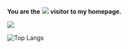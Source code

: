 **You are the** ![](http://profile-counter.glitch.me/whx9986/count.svg) **visitor to my homepage.**   
   
![](https://bad-apple-github-readme.vercel.app/api?show_bg=0&username=whx9986&show_icons=true&theme=tokyonight)   

![Top Langs](https://github-readme-stats.vercel.app/api/top-langs/?username=whx9986&layout=compact&theme=tokyonight)

<!--
**whx9986/whx9986** is a ✨ _special_ ✨ repository because its `README.md` (this file) appears on your GitHub profile.

Here are some ideas to get you started:

- 🔭 I’m currently working on ...
- 🌱 I’m currently learning ...
- 👯 I’m looking to collaborate on ...
- 🤔 I’m looking for help with ...
- 💬 Ask me about ...
- 📫 How to reach me: ...
- 😄 Pronouns: ...
- ⚡ Fun fact: ...
-->
